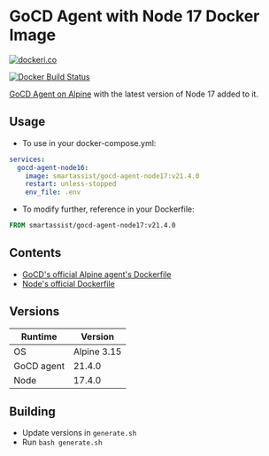 # GoCD Agent with Node 17 Docker Image

[![dockeri.co](https://dockeri.co/image/smartassist/gocd-agent-node17)](https://hub.docker.com/r/smartassist/gocd-agent-node17)

[![Docker Build Status](https://github.com/smartassistco/docker-gocd-agent-node17/actions/workflows/docker-image.yml/badge.svg)](https://github.com/smartassistco/docker-gocd-agent-node17/actions/workflows/docker-image.yml)

[GoCD Agent on Alpine](https://hub.docker.com/r/gocd/gocd-agent-alpine-3.15) with the latest version of Node 17 added to
it.

## Usage

- To use in your docker-compose.yml:

```yaml
services:
  gocd-agent-node16:
    image: smartassist/gocd-agent-node17:v21.4.0
    restart: unless-stopped
    env_file: .env
```

- To modify further, reference in your Dockerfile:

```dockerfile
FROM smartassist/gocd-agent-node17:v21.4.0
```

## Contents

- [GoCD's official Alpine agent's Dockerfile](https://hub.docker.com/r/gocd/gocd-agent-alpine-3.15)
- [Node's official Dockerfile](https://github.com/nodejs/docker-node/raw/main/17/alpine3.15/Dockerfile)

## Versions

| Runtime    | Version     |
|------------|-------------|
| OS         | Alpine 3.15 |
| GoCD agent | 21.4.0      |
| Node       | 17.4.0      |

## Building

- Update versions in `generate.sh`
- Run `bash generate.sh`

